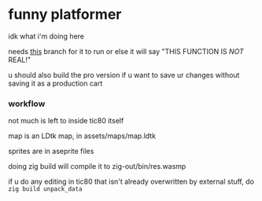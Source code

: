 # funny platformer

idk what i'm doing here

needs [this](https://github.com/nesbox/TIC-80/pull/2453) branch for it to run or else it will say "THIS FUNCTION IS _NOT_ REAL!"

u should also build the pro version if u want to save ur changes without saving it as a production cart

### workflow

not much is left to inside tic80 itself

map is an LDtk map, in assets/maps/map.ldtk

sprites are in aseprite files

doing zig build will compile it to zig-out/bin/res.wasmp

if u do any editing in tic80 that isn't already overwritten by external stuff, do `zig build unpack_data`  
